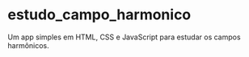 # estudo_campo_harmonico
Um app simples em HTML, CSS e JavaScript para estudar os campos harmônicos.
